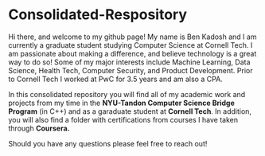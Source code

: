 # Consolidated-Respository
Hi there, and welcome to my github page! My name is Ben Kadosh and I am currently a graduate student studying Computer Science at Cornell Tech. I am passionate about making a difference, and believe technology is a great way to do so! Some of my major interests include Machine Learning, Data Science, Health Tech, Computer Security, and Product Development. Prior to Cornell Tech I worked at PwC for 3.5 years and am also a CPA. 

In this consolidated repository you will find all of my academic work and projects from my time in the **NYU-Tandon Computer Science Bridge Program** (in C++) and as a garaduate student at **Cornell Tech**. In addition, you will also find a folder with certifications from courses I have taken through **Coursera.** 

Should you have any questions please feel free to reach out!


